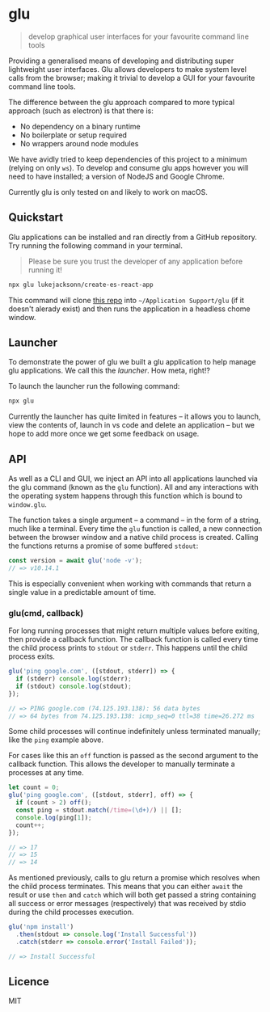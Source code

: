 # glu

> develop graphical user interfaces for your favourite command line tools

Providing a generalised means of developing and distributing super lightweight user interfaces. Glu allows developers to make system level calls from the browser; making it trivial to develop a GUI for your favourite command line tools.

The difference between the glu approach compared to more typical approach (such as electron) is that there is:

- No dependency on a binary runtime
- No boilerplate or setup required
- No wrappers around node modules

We have avidly tried to keep dependencies of this project to a minimum (relying on only `ws`). To develop and consume glu apps however you will need to have installed; a version of NodeJS and Google Chrome.

Currently glu is only tested on and likely to work on macOS.

## Quickstart

Glu applications can be installed and ran directly from a GitHub repository. Try running the following command in your terminal.

> Please be sure you trust the developer of any application before running it!

```bash
npx glu lukejacksonn/create-es-react-app
```

This command will clone [this repo](https://github.com/lukejacksonn/create-es-react-app) into `~/Application Support/glu` (if it doesn't alerady exist) and then runs the application in a headless chome window.

## Launcher

To demonstrate the power of glu we built a glu application to help manage glu applications. We call this the _launcher_. How meta, right!?

To launch the launcher run the following command:

```bash
npx glu
```

Currently the launcher has quite limited in features – it allows you to launch, view the contents of, launch in vs code and delete an application – but we hope to add more once we get some feedback on usage.

## API

As well as a CLI and GUI, we inject an API into all applications launched via the glu command (known as the `glu` function). All and any interactions with the operating system happens through this function which is bound to `window.glu`.

The function takes a single argument – a command – in the form of a string, much like a terminal. Every time the `glu` function is called, a new connection between the browser window and a native child process is created. Calling the functions returns a promise of some buffered `stdout`:

```js
const version = await glu('node -v');
// => v10.14.1
```

This is especially convenient when working with commands that return a single value in a predictable amount of time.

### glu(cmd, callback)

For long running processes that might return multiple values before exiting, then provide a callback function. The callback function is called every time the child process prints to `stdout` or `stderr`. This happens until the child process exits.

```js
glu('ping google.com', ([stdout, stderr]) => {
  if (stderr) console.log(stderr);
  if (stdout) console.log(stdout);
});

// => PING google.com (74.125.193.138): 56 data bytes
// => 64 bytes from 74.125.193.138: icmp_seq=0 ttl=38 time=26.272 ms
```

Some child processes will continue indefinitely unless terminated manually; like the `ping` example above.

For cases like this an `off` function is passed as the second argument to the callback function. This allows the developer to manually terminate a processes at any time.

```js
let count = 0;
glu('ping google.com', ([stdout, stderr], off) => {
  if (count > 2) off();
  const ping = stdout.match(/time=(\d+)/) || [];
  console.log(ping[1]);
  count++;
});

// => 17
// => 15
// => 14
```

As mentioned previously, calls to glu return a promise which resolves when the child process terminates. This means that you can either `await` the result or use `then` and `catch` which will both get passed a string containing all success or error messages (respectively) that was received by stdio during the child processes execution.

```js
glu('npm install')
  .then(stdout => console.log('Install Successful'))
  .catch(stderr => console.error('Install Failed'));

// => Install Successful
```

## Licence

MIT
